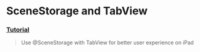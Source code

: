 # SceneStorage and TabView
### [Tutorial](https://designcode.io/swiftui-advanced-handbook-scenestorage)
> Use @SceneStorage with TabView for better user experience on iPad

